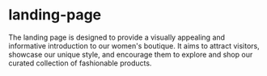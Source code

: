 # landing-page

The landing page is designed to provide a visually appealing and informative introduction to our women's boutique. It aims to attract visitors, showcase our unique style, and encourage them to explore and shop our curated collection of fashionable products.
